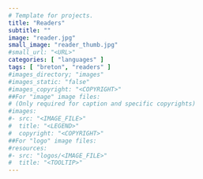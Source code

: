 ```yaml
---
# Template for projects.
title: "Readers"
subtitle: ""
image: "reader.jpg"
small_image: "reader_thumb.jpg"
#small_url: "<URL>"
categories: [ "languages" ]
tags: [ "breton", "readers" ]
#images_directory; "images"
#images_static: "false"
#images_copyright: "<COPYRIGHT>"
##For "image" image files:
# (Only required for caption and specific copyrights)
#images:
#- src: "<IMAGE_FILE>"
#  title: "<LEGEND>"
#  copyright: "<COPYRIGHT>"
##For "logo" image files:
#resources:
#- src: "logos/<IMAGE_FILE>"
#  title: "<TOOLTIP>"
---
```

